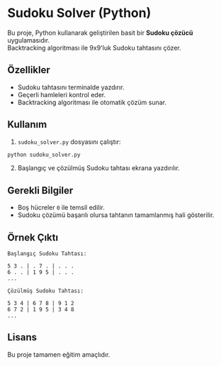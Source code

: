 # Sudoku Solver (Python)

Bu proje, Python kullanarak geliştirilen basit bir **Sudoku çözücü** uygulamasıdır.  
Backtracking algoritması ile 9x9'luk Sudoku tahtasını çözer.

## Özellikler

- Sudoku tahtasını terminalde yazdırır.
- Geçerli hamleleri kontrol eder.
- Backtracking algoritması ile otomatik çözüm sunar.

## Kullanım

1. `sudoku_solver.py` dosyasını çalıştır:
```bash
python sudoku_solver.py
```

2. Başlangıç ve çözülmüş Sudoku tahtası ekrana yazdırılır.

## Gerekli Bilgiler

- Boş hücreler `0` ile temsil edilir.
- Sudoku çözümü başarılı olursa tahtanın tamamlanmış hali gösterilir.

## Örnek Çıktı

```
Başlangıç Sudoku Tahtası:

5 3 . | . 7 . | . . .
6 . . | 1 9 5 | . . .
...

Çözülmüş Sudoku Tahtası:

5 3 4 | 6 7 8 | 9 1 2
6 7 2 | 1 9 5 | 3 4 8
...
```

## Lisans

Bu proje tamamen eğitim amaçlıdır.
